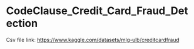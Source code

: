 # CodeClause_Credit_Card_Fraud_Detection

Csv file link: https://www.kaggle.com/datasets/mlg-ulb/creditcardfraud

